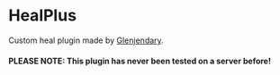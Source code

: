 # HealPlus
Custom heal plugin made by <a href="https://www.twitter.com/Glenjendary">Glenjendary</a>.

#### PLEASE NOTE: This plugin has never been tested on a server before!
